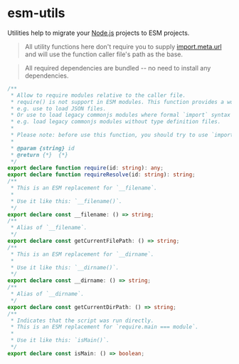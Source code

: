 # esm-utils

Utilities help to migrate your [Node.js](https://nodejs.org/en) projects to ESM projects.

> All utility functions here don't require you to supply [import.meta.url](https://nodejs.org/api/esm.html#importmetaurl) and will use the function caller file's path as the base.

> All required dependencies are bundled -- no need to install any dependencies.

```typescript
/**
 * Allow to require modules relative to the caller file.
 * require() is not support in ESM modules. This function provides a workaround when you have to use require() in ESM modules.
 * e.g. use to load JSON files.
 * Or use to load legacy commonjs modules where formal `import` syntax is not convenient.
 * e.g. load legacy commonjs modules without type definition files.
 *
 * Please note: before use this function, you should try to use `import` syntax whenever possible.
 *
 * @param {string} id
 * @return {*}  {*}
 */
export declare function require(id: string): any;
export declare function requireResolve(id: string): string;
/**
 * This is an ESM replacement for `__filename`.
 *
 * Use it like this: `__filename()`.
 */
export declare const __filename: () => string;
/**
 * Alias of `__filename`.
 */
export declare const getCurrentFilePath: () => string;
/**
 * This is an ESM replacement for `__dirname`.
 *
 * Use it like this: `__dirname()`.
 */
export declare const __dirname: () => string;
/**
 * Alias of `__dirname`.
 */
export declare const getCurrentDirPath: () => string;
/**
 * Indicates that the script was run directly.
 * This is an ESM replacement for `require.main === module`.
 *
 * Use it like this: `isMain()`.
 */
export declare const isMain: () => boolean;
```
